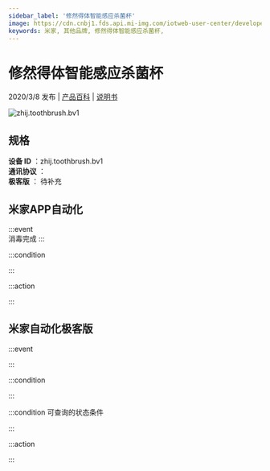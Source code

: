 ```yaml
---
sidebar_label: '修然得体智能感应杀菌杯'
image: https://cdn.cnbj1.fds.api.mi-img.com/iotweb-user-center/developer_1679047686589E1cO085h.png?GalaxyAccessKeyId=AKVGLQWBOVIRQ3XLEW&Expires=9223372036854775807&Signature=kJJUQ4OiGOmk+jQ1EzYo155ne+c=
keywords: 米家, 其他品牌, 修然得体智能感应杀菌杯, 
---
```

# 修然得体智能感应杀菌杯

2020/3/8 发布 | [产品百科](https://home.mi.com/webapp/content/baike/product/index.html?model=zhij.toothbrush.bv1/) | [说明书](https://home.mi.com/views/introduction.html?model=zhij.toothbrush.bv1&region=cn)

![zhij.toothbrush.bv1](https://cdn.cnbj1.fds.api.mi-img.com/iotweb-user-center/developer_1679047686589E1cO085h.png?GalaxyAccessKeyId=AKVGLQWBOVIRQ3XLEW&Expires=9223372036854775807&Signature=kJJUQ4OiGOmk+jQ1EzYo155ne+c=)

## 规格  
> 
**设备 ID** ：zhij.toothbrush.bv1  
**通讯协议** ：  
**极客版**  ： 待补充 


## 米家APP自动化  

:::event  
消毒完成
:::

:::condition  

:::

:::action   

:::

## 米家自动化极客版  

:::event  

:::

:::condition  

:::

:::condition 可查询的状态条件  

:::

:::action  

:::

        

